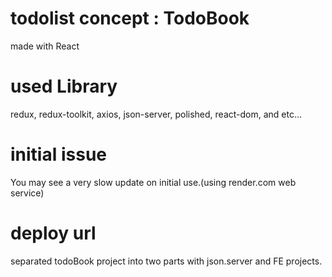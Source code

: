 # todolist concept : TodoBook

made with React

# used Library

redux, redux-toolkit, axios, json-server, polished, react-dom, and etc...

# initial issue

You may see a very slow update on initial use.(using render.com web service)

# deploy url

separated todoBook project into two parts with json.server and FE projects.
